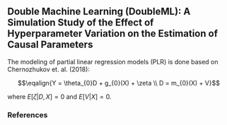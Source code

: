 ## Double Machine Learning (DoubleML): A Simulation Study of the Effect of Hyperparameter Variation on the Estimation of Causal Parameters

The modeling of partial linear regression models (PLR) is done based on Chernozhukov et. al. (2018):

$$\eqalign{Y = \theta_{0}D + g_{0}(X) + \zeta \\
D = m_{0}(X) + V}$$

where $E[\zeta|D,X]=0$ and $E[V|X]=0$.
### References
